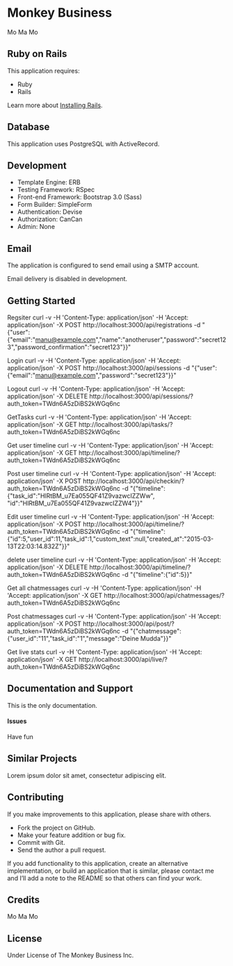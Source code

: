 Monkey Business
=========

Mo Ma Mo

Ruby on Rails
-------------

This application requires:

-   Ruby
-   Rails

Learn more about [Installing Rails](http://railsapps.github.io/installing-rails.html).

Database
--------

This application uses PostgreSQL with ActiveRecord.

Development
-----------

-   Template Engine: ERB
-   Testing Framework: RSpec
-   Front-end Framework: Bootstrap 3.0 (Sass)
-   Form Builder: SimpleForm
-   Authentication: Devise
-   Authorization: CanCan
-   Admin: None

Email
-----

The application is configured to send email using a SMTP account.

Email delivery is disabled in development.

Getting Started
---------------

Regsiter
curl -v -H 'Content-Type: application/json' -H 'Accept: application/json' -X POST http://localhost:3000/api/registrations -d "{\"user\":{\"email\":\"manu@example.com\",\"name\":\"anotheruser\",\"password\":\"secret123\",\"password_confirmation\":\"secret123\"}}"


Login
curl -v -H 'Content-Type: application/json' -H 'Accept: application/json' -X POST http://localhost:3000/api/sessions -d "{\"user\":{\"email\":\"manu@example.com\",\"password\":\"secret123\"}}"

Logout
curl -v -H 'Content-Type: application/json' -H 'Accept: application/json' -X DELETE http://localhost:3000/api/sessions/\?auth_token\=TWdn6A5zDiBS2kWGq6nc

GetTasks
curl -v -H 'Content-Type: application/json' -H 'Accept: application/json' -X GET http://localhost:3000/api/tasks/\?auth_token\=TWdn6A5zDiBS2kWGq6nc

Get user timeline
curl -v -H 'Content-Type: application/json' -H 'Accept: application/json' -X GET http://localhost:3000/api/timeline/\?auth_token\=TWdn6A5zDiBS2kWGq6nc

Post user timeline
curl -v -H 'Content-Type: application/json' -H 'Accept: application/json' -X POST http://localhost:3000/api/checkin/\?auth_token\=TWdn6A5zDiBS2kWGq6nc -d "{\"timeline\":{\"task_id\":\"HlRtBM_u7Ea055QF41Z9vazwcIZZWw\", \"id\":\"HlRtBM_u7Ea055QF41Z9vazwcIZZW4\"}}"

Edit user timeline
curl -v -H 'Content-Type: application/json' -H 'Accept: application/json' -X POST http://localhost:3000/api/timeline/\?auth_token\=TWdn6A5zDiBS2kWGq6nc -d "{\"timeline\":{\"id\":5,\"user_id\":11,\"task_id\":1,\"custom_text\":null,\"created_at\":\"2015-03-13T22:03:14.832Z\"}}"

delete user timeline
curl -v -H 'Content-Type: application/json' -H 'Accept: application/json' -X DELETE http://localhost:3000/api/timeline/\?auth_token\=TWdn6A5zDiBS2kWGq6nc -d "{\"timeline\":{\"id\":5}}"

Get all chatmessages
curl -v -H 'Content-Type: application/json' -H 'Accept: application/json' -X GET http://localhost:3000/api/chatmessages/\?auth_token\=TWdn6A5zDiBS2kWGq6nc

Post chatmessages
curl -v -H 'Content-Type: application/json' -H 'Accept: application/json' -X POST http://localhost:3000/api/post/\?auth_token\=TWdn6A5zDiBS2kWGq6nc -d "{\"chatmessage\":{\"user_id\":\"11\",\"task_id\":\"1\",\"message\":\"Deine Mudda\"}}"

Get live stats
curl -v -H 'Content-Type: application/json' -H 'Accept: application/json' -X GET http://localhost:3000/api/live/\?auth_token\=TWdn6A5zDiBS2kWGq6nc

Documentation and Support
-------------------------

This is the only documentation.

#### Issues

Have fun

Similar Projects
----------------

Lorem ipsum dolor sit amet, consectetur adipiscing elit.

Contributing
------------

If you make improvements to this application, please share with others.

-   Fork the project on GitHub.
-   Make your feature addition or bug fix.
-   Commit with Git.
-   Send the author a pull request.

If you add functionality to this application, create an alternative
implementation, or build an application that is similar, please contact
me and I’ll add a note to the README so that others can find your work.

Credits
-------

Mo Ma Mo

License
-------

Under License of The Monkey Business Inc.
